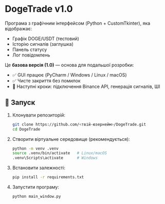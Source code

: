 # DogeTrade v1.0

Програма з графічним інтерфейсом (Python + CustomTkinter), яка відображає:
- Графік DOGE/USDT (тестовий)
- Історію сигналів (заглушка)
- Панель статусу
- Лог повідомлень

Це **базова версія (1.0)** — основа для подальшої розробки:
- ✅ GUI працює (PyCharm / Windows / Linux / macOS)
- ✅ Чисте закриття без помилок
- 🚧 Наступні кроки: підключення Binance API, генерація сигналів, ШІ

## 🚀 Запуск

1. Клонувати репозиторій:
   ```bash
   git clone https://github.com/<твій-юзернейм>/DogeTrade.git
   cd DogeTrade
2. Створити віртуальне середовище (рекомендується):
   ```bash
   python -m venv .venv
   source .venv/bin/activate   # Linux/macOS
   .venv\Scripts\activate      # Windows
3. Встановити залежності:
   ```bash
   pip install -r requirements.txt
4. Запустити програму:
   ```bash
   python main_window.py
